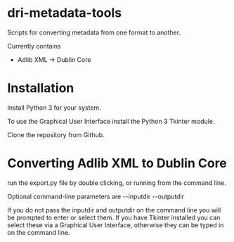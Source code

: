 # dri-metadata-tools
Scripts for converting metadata from one format to another.

Currently contains

- Adlib XML -> Dublin Core

# Installation
Install Python 3 for your system.

To use the Graphical User Interface install the Python 3 Tkinter module.

Clone the repository from Github.

# Converting Adlib XML to Dublin Core
run the export.py file by double clicking, or running from the command line.

Optional command-line parameters are --inputdir --outputdir

If you do not pass the inputdir and outputdir on the command line you will be prompted to enter or select them. If you have Tkinter installed you can select these via a Graphical User Interface, otherwise they can be typed in on the command line.


